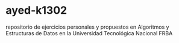 # ayed-k1302
repositorio de ejercicios personales y propuestos en Algoritmos y Estructuras de Datos en la Universidad Tecnológica Nacional FRBA
